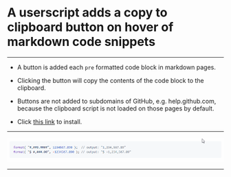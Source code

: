 # A userscript adds a copy to clipboard button on hover of markdown code snippets

---

* A button is added each `pre` formatted code block in markdown pages.

* Clicking the button will copy the contents of the code block to the clipboard.

* Buttons are not added to subdomains of GitHub, e.g. help.github.com, because the clipboard script is not loaded on those pages by default.

* Click [this link]() to install.

---

![GitHub Copy Code Snippet GIF](GitHub-Copy-Code-Snippet.gif)

---

